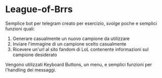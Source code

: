 # League-of-Brrs
Semplice bot per telegram creato per esercizio, svolge poche e semplici funzioni quali:

1. Generare casualmente un nuovo campione da utilizzare
2. Inviare l'immagine di un campione scelto casualmente
3. Ricevere un'url al sito fandom di LoL contenente informazioni sul campione desiderato

Vengono utilizzati Keyboard Buttons, un menu, e semplici funzioni per l'handling dei messaggi.